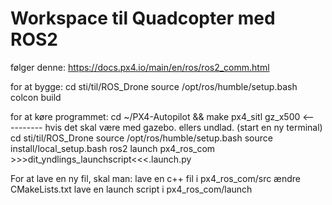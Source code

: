 # Workspace til Quadcopter med ROS2

følger denne:
https://docs.px4.io/main/en/ros/ros2_comm.html


for at bygge:
cd sti/til/ROS_Drone
source /opt/ros/humble/setup.bash
colcon build


for at køre programmet:
cd ~/PX4-Autopilot && make px4_sitl gz_x500  <---------- hvis det skal være med gazebo. ellers undlad.
(start en ny terminal)
cd sti/til/ROS_Drone
source /opt/ros/humble/setup.bash
source install/local_setup.bash
ros2 launch px4_ros_com >>>dit_yndlings_launchscript<<<.launch.py


For at lave en ny fil, skal man: 
    lave en c++ fil i px4_ros_com/src
    ændre CMakeLists.txt
    lave en launch script i px4_ros_com/launch

